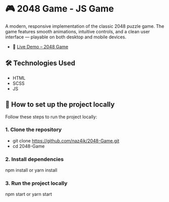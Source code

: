 # 🎮 2048 Game - JS Game
A modern, responsive implementation of the classic 2048 puzzle game. The game features smooth animations, intuitive controls, and a clean user interface — playable on both desktop and mobile devices.
- 🔗 [Live Demo – 2048 Game](https://naz4ik.github.io/2048-Game/)
## 🛠️ Technologies Used

- HTML
- SCSS
- JS

## 🧩 How to set up the project locally

Follow these steps to run the project locally:

### 1. Clone the repository

- git clone https://github.com/naz4ik/2048-Game.git
- cd 2048-Game

### 2. Install dependencies

npm install
or
yarn install

### 3. Run the project locally

npm start
or
yarn start
